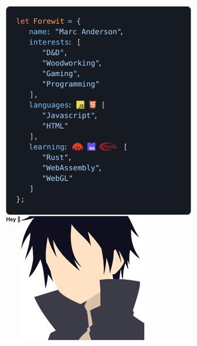<span><a href="https://rpc.ac"><img src="rendered-dark.svg"></a><strong>Hey 👋</strong><img valign="top" height="338" src="kirito.png"></span>